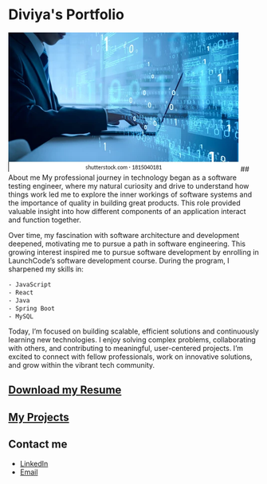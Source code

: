 <link rel="stylesheet" href="assets/css/style.css">
<h1 class="title">Diviya's Portfolio</h1>
<img src="images/portfolio.jpeg" alt="My Portfolio Photo" class="portfolio-pic">
## About me
My professional journey in technology began as a software testing engineer, where my natural curiosity and drive to understand how things work led me to explore the inner workings of software systems and the importance of quality in building great products. This role provided valuable insight into how different components of an application interact and function together.

Over time, my fascination with software architecture and development deepened, motivating me to pursue a path in software engineering. This growing interest inspired me to pursue software development by enrolling in LaunchCode’s software development course. During the program, I sharpened my skills in:

    - JavaScript
    - React
    - Java
    - Spring Boot
    - MySQL

Today, I’m focused on building scalable, efficient solutions and continuously learning new technologies. I enjoy solving complex problems, collaborating with others, and contributing to meaningful, user-centered projects. I’m excited to connect with fellow professionals, work on innovative solutions, and grow within the vibrant tech community.


## [Download my Resume](assets/LaunchCodeResume-2025.pdf)

## [My Projects](/projects.md)

## Contact me

- [LinkedIn](https://www.linkedin.com/in/diviyaiswariyak)
- [Email](mailto:eraiswaryabe@gmail.com)















